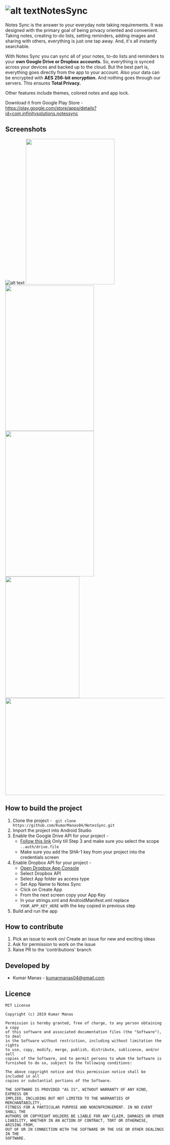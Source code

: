 # ![alt text](https://github.com/KumarManas04/NotesSync/blob/master/Images/icon.png)NotesSync
Notes Sync is the answer to your everyday note taking requirements. It was designed with the primary goal of being privacy oriented and convenient. Taking notes, creating to-do lists, setting reminders, adding images and sharing with others, everything is just one tap away. And, it's all instantly searchable.

With Notes Sync you can sync all of your notes, to-do lists and reminders to your <b>own Google Drive or Dropbox accounts.</b> So, everything is synced across your devices and backed up to the cloud. But the best part is, everything goes directly from the app to your account. Also your data can be encrypted with <b>AES 256-bit encryption.</b> And nothing goes through our servers. This ensures <b>Total Privacy.</b>

Other features include themes, colored notes and app lock.

Download it from Google Play Store - https://play.google.com/store/apps/details?id=com.infinitysolutions.notessync

## Screenshots
![alt text](https://github.com/KumarManas04/NotesSync/blob/master/Images/screenshot_1.png)
<img src="https://github.com/KumarManas04/NotesSync/blob/master/Images/screenshot_2.png" height="460" width="280">
<img src="https://github.com/KumarManas04/NotesSync/blob/master/Images/screenshot_3.png" height="460" width="280">
<img src="https://github.com/KumarManas04/NotesSync/blob/master/Images/screenshot_4.png" height="460" width="280">
<img src="https://github.com/KumarManas04/NotesSync/blob/master/Images/screenshot_5.png" height="384" width="234">
<img src="https://github.com/KumarManas04/NotesSync/blob/master/Images/screenshot_6.png" height="307" width="614">
## How to build the project
1. Clone the project - ``` git clone https://github.com/KumarManas04/NotesSync.git```
2. Import the project into Android Studio
3. Enable the Google Drive API for your project - 
   - [Follow this link](https://ammar.lanui.online/integrate-google-drive-rest-api-on-android-app-bc4ddbd90820) Only till Step 3  and make sure you select the scope `..auth/drive.file`
   - Make sure you add the SHA-1 key from your project into the credentials screen
5. Enable Dropbox API for your project -
   - [Open Dropbox App Console](https://www.dropbox.com/developers/apps?_tk=pilot_lp&_ad=topbar4&_camp=myapps)
   - Select Dropbox API
   - Select App folder as access type
   - Set App Name to Notes Sync
   - Click on Create App
   - From the next screen copy your App Key
   - In your strings.xml and AndroidManifest.xml replace `YOUR_APP_KEY_HERE` with the key copied in previous step
6. Build and run the app

## How to contribute
1. Pick an issue to work on/ Create an issue for new and exciting ideas
2. Ask for permission to work on the issue
3. Raise PR to the 'contributions' branch

## Developed by
* Kumar Manas - <kumarmanas04@gmail.com>

## Licence
```
MIT License

Copyright (c) 2019 Kumar Manas

Permission is hereby granted, free of charge, to any person obtaining a copy
of this software and associated documentation files (the "Software"), to deal
in the Software without restriction, including without limitation the rights
to use, copy, modify, merge, publish, distribute, sublicense, and/or sell
copies of the Software, and to permit persons to whom the Software is
furnished to do so, subject to the following conditions:

The above copyright notice and this permission notice shall be included in all
copies or substantial portions of the Software.

THE SOFTWARE IS PROVIDED "AS IS", WITHOUT WARRANTY OF ANY KIND, EXPRESS OR
IMPLIED, INCLUDING BUT NOT LIMITED TO THE WARRANTIES OF MERCHANTABILITY,
FITNESS FOR A PARTICULAR PURPOSE AND NONINFRINGEMENT. IN NO EVENT SHALL THE
AUTHORS OR COPYRIGHT HOLDERS BE LIABLE FOR ANY CLAIM, DAMAGES OR OTHER
LIABILITY, WHETHER IN AN ACTION OF CONTRACT, TORT OR OTHERWISE, ARISING FROM,
OUT OF OR IN CONNECTION WITH THE SOFTWARE OR THE USE OR OTHER DEALINGS IN THE
SOFTWARE.
```

